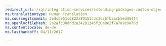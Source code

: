 ```yaml
---
redirect_url: /sql/integration-services/extending-packages-custom-objects-data-flow-types/developing-a-custom-destination-component
ms.translationtype: Human Translation
ms.sourcegitcommit: 2edcce51c6822a89151c3c3c76fbaacb5edd54f4
ms.openlocfilehash: 2a2afc38ddd2a342b1345f20a9e2f7a7a9c9e76d
ms.contentlocale: de-de
ms.lasthandoff: 04/11/2017

---
```


